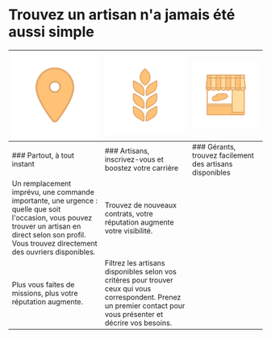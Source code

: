 # Trouvez un artisan n'a jamais été aussi simple

![Image of location](./img/localise_icon.svg) | ![Image of wheat](./img/wheat_icon.svg) | ![Image of shop](./img/shop_icon.svg)
------------ | ------------- | ------------
### Partout, à tout instant | ### Artisans, inscrivez-vous et boostez votre carrière | ### Gérants, trouvez facilement des artisans disponibles
Un remplacement imprévu, une commande importante, une urgence : quelle que soit l'occasion, vous pouvez trouver un artisan en direct selon son profil. Vous trouvez directement des ouvriers disponibles. | Trouvez de nouveaux contrats, votre réputation augmente votre visibilité.
Plus vous faites de missions, plus votre réputation augmente. | Filtrez les artisans disponibles selon vos critères pour trouver ceux qui vous correspondent. Prenez un premier contact pour vous présenter et décrire vos besoins.  
